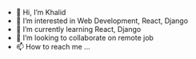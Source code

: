 - 👋 Hi, I’m Khalid
- 👀 I’m interested in Web Development, React, Django
- 🌱 I’m currently learning React, Django
- 💞️ I’m looking to collaborate on remote job
- 📫 How to reach me ...

<!---
Khalidprithy/Khalidprithy is a ✨ special ✨ repository because its `README.md` (this file) appears on your GitHub profile.
You can click the Preview link to take a look at your changes.
--->
